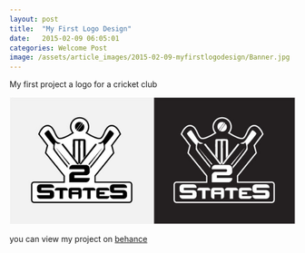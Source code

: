 ```yaml
---
layout: post
title:  "My First Logo Design"
date:   2015-02-09 06:05:01
categories: Welcome Post
image: /assets/article_images/2015-02-09-myfirstlogodesign/Banner.jpg
---
```


<p>My first project a logo for a cricket club</p>

<a href="https://www.behance.net/gallery/23488423/2-STATES"><img src="/assets/article_images/2015-02-09-myfirstlogodesign/Logo.jpg"></a>

you can view my project on <a href="https://www.behance.net/gallery/23488423/2-STATES" target="_blank">behance</a>




